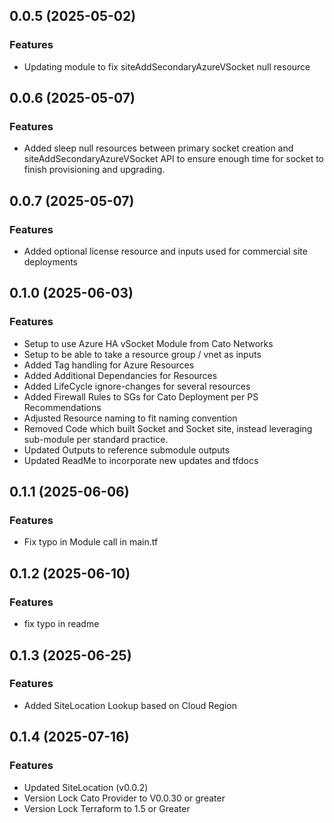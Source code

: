## 0.0.5 (2025-05-02)

### Features
- Updating module to fix siteAddSecondaryAzureVSocket null resource

## 0.0.6 (2025-05-07)

### Features
- Added sleep null resources between primary socket creation and siteAddSecondaryAzureVSocket API to ensure enough time for socket to finish provisioning and upgrading.

## 0.0.7 (2025-05-07)

### Features
- Added optional license resource and inputs used for commercial site deployments

## 0.1.0 (2025-06-03)

### Features
- Setup to use Azure HA vSocket Module from Cato Networks 
- Setup to be able to take a resource group / vnet as inputs 
- Added Tag handling for Azure Resources 
- Added Additional Dependancies for Resources 
- Added LifeCycle ignore-changes for several resources 
- Added Firewall Rules to SGs for Cato Deployment per PS Recommendations 
- Adjusted Resource naming to fit naming convention 
- Removed Code which built Socket and Socket site, instead leveraging sub-module per standard practice. 
- Updated Outputs to reference submodule outputs 
- Updated ReadMe to incorporate new updates and tfdocs 

## 0.1.1 (2025-06-06)

### Features 
- Fix typo in Module call in main.tf

## 0.1.2 (2025-06-10)

### Features
- fix typo in readme

## 0.1.3 (2025-06-25)

### Features
- Added SiteLocation Lookup based on Cloud Region

## 0.1.4 (2025-07-16)

### Features 
 - Updated SiteLocation (v0.0.2)
 - Version Lock Cato Provider to V0.0.30 or greater
 - Version Lock Terraform to 1.5 or Greater
